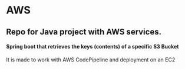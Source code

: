 # AWS
<h2>Repo for Java project with AWS services.</h2>
<h4>Spring boot that retrieves the keys (contents) of a specific S3 Bucket</h4>
<p>It is made to work with AWS CodePipeline and deployment on an EC2</p>
